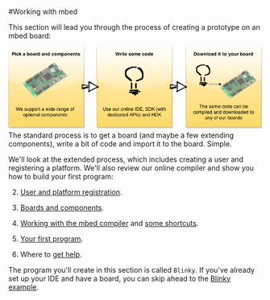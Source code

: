 #Working with mbed

This section will lead you through the process of creating a prototype on an mbed board:

<div id="imagec">
<img src="/Getting_Started/Images/fullmbedprocess.png">
</div>
<div id="caption">
The standard process is to get a board (and maybe a few extending components), write a bit of code and import it to the board. Simple.
</div>

We'll look at the extended process, which includes creating a user and registering a platform. We'll also review our online compiler and show you how to build your first program:

2. [User and platform registration](/Getting_Started/User_Plat_Reg/). 

1. [Boards and components](/Introduction/Plat_Comp_Intro/). 

3. [Working with the mbed compiler](/Getting_Started/Using_IDE/) and [some shortcuts](/Getting_Started/IDE_Shortcuts/).

4. [Your first program](/Getting_Started/First_Pro/).

5. Where to [get help](/Getting_Started/Questions/).

The program you'll create in this section is called `Blinky`. If you've already set up your IDE and have a board, you can skip ahead to the [Blinky example](/Getting_Started/First_Pro/).